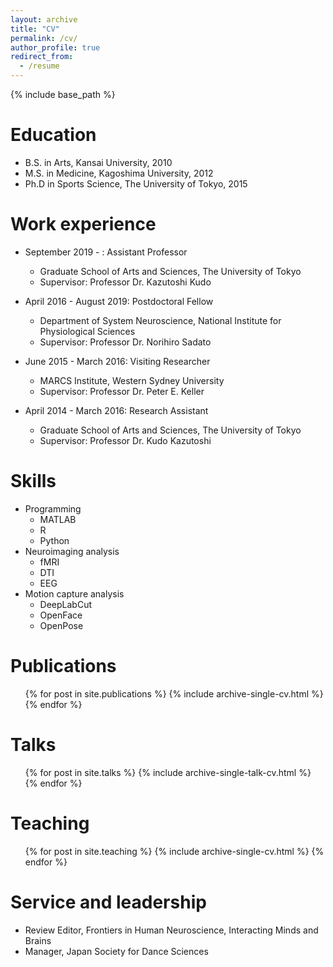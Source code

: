 ```yaml
---
layout: archive
title: "CV"
permalink: /cv/
author_profile: true
redirect_from:
  - /resume
---
```


{% include base_path %}

Education
======
* B.S. in Arts, Kansai University, 2010
* M.S. in Medicine, Kagoshima University, 2012
* Ph.D in Sports Science, The University of Tokyo, 2015

Work experience
======
* September 2019 - : Assistant Professor
  * Graduate School of Arts and Sciences, The University of Tokyo
  * Supervisor: Professor Dr. Kazutoshi Kudo

* April 2016 - August 2019: Postdoctoral Fellow
  * Department of System Neuroscience, National Institute for Physiological Sciences
  * Supervisor: Professor Dr. Norihiro Sadato
  
* June 2015 - March 2016: Visiting Researcher
  * MARCS Institute, Western Sydney University
  * Supervisor: Professor Dr. Peter E. Keller

* April 2014 - March 2016: Research Assistant
  * Graduate School of Arts and Sciences, The University of Tokyo
  * Supervisor: Professor Dr. Kudo Kazutoshi
  
Skills
======
* Programming
  * MATLAB
  * R
  * Python
* Neuroimaging analysis
  * fMRI
  * DTI
  * EEG
* Motion capture analysis
  * DeepLabCut
  * OpenFace
  * OpenPose

Publications
======
  <ul>{% for post in site.publications %}
    {% include archive-single-cv.html %}
  {% endfor %}</ul>
  
Talks
======
  <ul>{% for post in site.talks %}
    {% include archive-single-talk-cv.html %}
  {% endfor %}</ul>
  
Teaching
======
  <ul>{% for post in site.teaching %}
    {% include archive-single-cv.html %}
  {% endfor %}</ul>
  
Service and leadership
======
* Review Editor, Frontiers in Human Neuroscience, Interacting Minds and Brains 
* Manager, Japan Society for Dance Sciences
